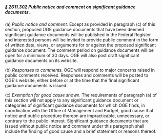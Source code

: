 ##### § 2611.302 Public notice and comment on significant guidance documents. #####

(a) *Public notice and comment.* Except as provided in paragraph (c) of this section, proposed OGE guidance documents that have been deemed significant guidance documents will be published in the Federal Register and interested persons will be invited to provide public comment in the form of written data, views, or arguments for or against the proposed significant guidance document. The comment period on guidance documents will be open for a minimum of 30 days. OGE will also post draft significant guidance documents on its website.

(b) *Responses to comments.* OGE will respond to major concerns raised in public comments received. Responses and comments will be posted to OGE's website, either before or at the time that the final significant guidance documents is issued.

(c) *Exemption for good cause shown.* The requirements of paragraph (a) of this section will not apply to any significant guidance document or categories of significant guidance documents for which OGE finds, in coordination with the Office of Management and Budget, good cause that notice and public procedure thereon are impracticable, unnecessary, or contrary to the public interest. Significant guidance documents that are issued without public notice and comment under this paragraph shall include the finding of good cause and a brief statement or reasons thereof.